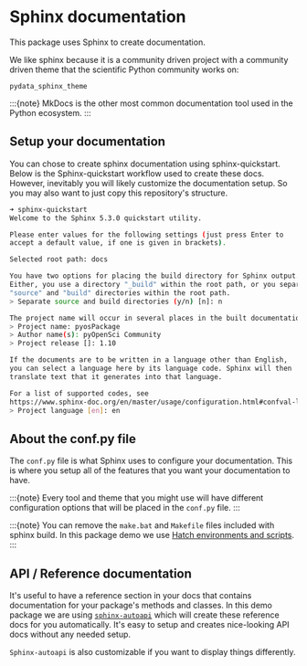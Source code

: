 # Sphinx documentation

This package uses Sphinx to create documentation.

We like sphinx because it is a community driven project with a community
driven theme that the scientific Python community works on:

`pydata_sphinx_theme`

:::{note}
MkDocs is the other most common documentation tool used in the Python
ecosystem.
:::

## Setup your documentation

You can chose to create sphinx documentation using sphinx-quickstart.
Below is the Sphinx-quickstart workflow used to create these docs. However,
inevitably you will likely customize the documentation setup. So you may also
want to just copy this repository's structure.

```bash
➜ sphinx-quickstart
Welcome to the Sphinx 5.3.0 quickstart utility.

Please enter values for the following settings (just press Enter to
accept a default value, if one is given in brackets).

Selected root path: docs

You have two options for placing the build directory for Sphinx output.
Either, you use a directory "_build" within the root path, or you separate
"source" and "build" directories within the root path.
> Separate source and build directories (y/n) [n]: n

The project name will occur in several places in the built documentation.
> Project name: pyosPackage
> Author name(s): pyOpenSci Community
> Project release []: 1.10

If the documents are to be written in a language other than English,
you can select a language here by its language code. Sphinx will then
translate text that it generates into that language.

For a list of supported codes, see
https://www.sphinx-doc.org/en/master/usage/configuration.html#confval-language.
> Project language [en]: en
```

## About the conf.py file

The `conf.py` file is what Sphinx uses to configure your documentation. This is
where you setup all of the features that you want your documentation to have.

:::{note}
Every tool and theme that you might use will have different configuration options
that will be placed in the `conf.py` file.
:::

:::{note}
You can remove the `make.bat` and `Makefile` files included with sphinx build.
In this package demo we use [Hatch environments and scripts](hatch-envs-scripts).
:::

## API / Reference documentation

It's useful to have a reference section in your docs that contains documentation
for your package's methods and classes. In this demo package we are using
[`sphinx-autoapi`](https://sphinx-autoapi.readthedocs.io/en/latest/index.html)
which will create these reference docs for you automatically. It's easy
to setup and creates nice-looking API docs without any needed setup.

`Sphinx-autoapi` is also customizable if you want to display things
differently.
